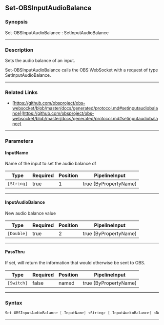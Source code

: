 Set-OBSInputAudioBalance
------------------------
### Synopsis
Set-OBSInputAudioBalance : SetInputAudioBalance

---
### Description

Sets the audio balance of an input.


Set-OBSInputAudioBalance calls the OBS WebSocket with a request of type SetInputAudioBalance.

---
### Related Links
* [https://github.com/obsproject/obs-websocket/blob/master/docs/generated/protocol.md#setinputaudiobalance](https://github.com/obsproject/obs-websocket/blob/master/docs/generated/protocol.md#setinputaudiobalance)



---
### Parameters
#### **InputName**

Name of the input to set the audio balance of






|Type      |Required|Position|PipelineInput        |
|----------|--------|--------|---------------------|
|`[String]`|true    |1       |true (ByPropertyName)|



---
#### **InputAudioBalance**

New audio balance value






|Type      |Required|Position|PipelineInput        |
|----------|--------|--------|---------------------|
|`[Double]`|true    |2       |true (ByPropertyName)|



---
#### **PassThru**

If set, will return the information that would otherwise be sent to OBS.






|Type      |Required|Position|PipelineInput        |
|----------|--------|--------|---------------------|
|`[Switch]`|false   |named   |true (ByPropertyName)|



---
### Syntax
```PowerShell
Set-OBSInputAudioBalance [-InputName] <String> [-InputAudioBalance] <Double> [-PassThru] [<CommonParameters>]
```
---
